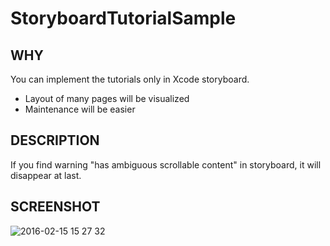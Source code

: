 # StoryboardTutorialSample

## WHY

You can implement the tutorials only in Xcode storyboard.

* Layout of many pages will be visualized
* Maintenance will be easier

## DESCRIPTION

If you find warning "has ambiguous scrollable content" in storyboard, it will disappear at last.

## SCREENSHOT

![2016-02-15 15 27 32](https://cloud.githubusercontent.com/assets/10190932/13041228/ba1d0eb6-d3f8-11e5-8365-717fc2172242.png)
